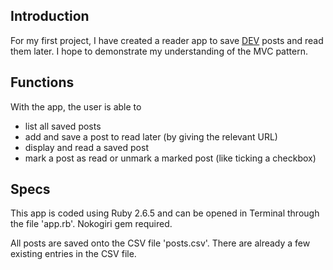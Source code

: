 ## Introduction

For my first project, I have created a reader app to save [DEV](https://dev.to) posts and read them later. I hope to demonstrate my understanding of the MVC pattern.


## Functions

With the app, the user is able to

- list all saved posts
- add and save a post to read later (by giving the relevant URL)
- display and read a saved post
- mark a post as read or unmark a marked post (like ticking a checkbox)

## Specs

This app is coded using Ruby 2.6.5 and can be opened in Terminal through the file 'app.rb'. Nokogiri gem required.

All posts are saved onto the CSV file 'posts.csv'. There are already a few existing entries in the CSV file.
